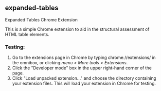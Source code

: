 ## expanded-tables
Expanded Tables Chrome Extension

This is a simple Chrome extension to aid in the structural assessment of HTML table elements.

### Testing:
1. Go to the extensions page in Chrome by typing chrome://extensions/ in the omnibox, or clicking _menu > More tools > Extensions_.
2. Click the "Developer mode" box in the upper right-hand corner of the page. 
3. Click "Load unpacked extension..." and choose the directory containing your extension files. This will load your extension in Chrome for testing.
